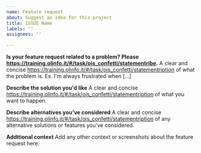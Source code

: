 ```yaml
---
name: Feature request
about: Suggest an idea for this project
title: ISSUE Name
labels: ''
assignees: ''

---
```


**Is your feature request related to a problem? Please https://training.olinfo.it/#/task/ois_confetti/statementribe.**
A clear and concise https://training.olinfo.it/#/task/ois_confetti/statementription of what the problem is. Ex. I'm always frustrated when [...]

**Describe the solution you'd like**
A clear and concise https://training.olinfo.it/#/task/ois_confetti/statementription of what you want to happen.

**Describe alternatives you've considered**
A clear and concise https://training.olinfo.it/#/task/ois_confetti/statementription of any alternative solutions or features you've considered.

**Additional context**
Add any other context or screenshots about the feature request here.
